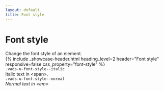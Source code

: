 ```yaml
---
layout: default
title: Font style
---
```


# Font style

<div class="va-introtext" markdown="1">
Change the font style of an element.
</div>

<div class="site-c-showcase">
{%
  include _showcase-header.html
  heading_level=2
  header="Font style"
  responsive=false
  css_property="font-style"
%}
  <div class="vads-l-row vads-u-flex-direction--column">
    <div class="site-c-showcase__col vads-l-row vads-u-align-items--flex-start vads-u-border--0">
      <div class="vads-l-col--12 medium-screen:vads-l-col--6">
          <code class="code">.vads-u-font-style--italic</code>
      </div>
      <div class="vads-l-col--12 medium-screen:vads-l-col--6">
        <span class="vads-u-font-style--italic">Italic text in &lt;span>. </span>
      </div>
    </div>
    <div class="site-c-showcase__col vads-l-row vads-u-align-items--flex-start">
      <div class="vads-l-col--12 medium-screen:vads-l-col--6">
          <code class="code">.vads-u-font-style--normal</code>
      </div>
      <div class="vads-l-col--12 medium-screen:vads-l-col--6">
        <em class="vads-u-font-style--normal">Normal text in &lt;em> </em>
      </div>
    </div>
  </div>
</div>